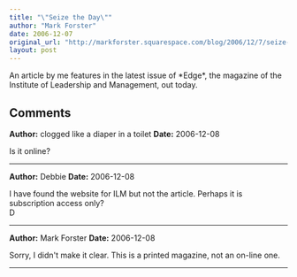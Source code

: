 ```yaml
---
title: "\"Seize the Day\""
author: "Mark Forster"
date: 2006-12-07
original_url: "http://markforster.squarespace.com/blog/2006/12/7/seize-the-day.html"
layout: post
---
```


An article by me features in the latest issue of \*Edge\*, the magazine of the Institute of Leadership and Management, out today.

## Comments

**Author:** clogged like a diaper in a toilet
**Date:** 2006-12-08

Is it online?

---

**Author:** Debbie
**Date:** 2006-12-08

I have found the website for ILM but not the article. Perhaps it is subscription access only?  
D

---

**Author:** Mark Forster
**Date:** 2006-12-08

Sorry, I didn't make it clear. This is a printed magazine, not an on-line one.

---
